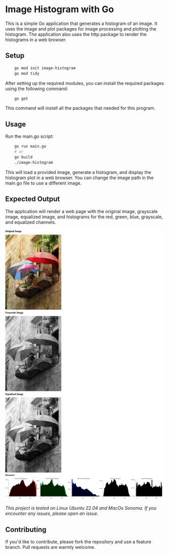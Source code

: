 # Image Histogram with Go

This is a simple Go application that generates a histogram of an image. It uses the image and plot packages for image processing and plotting the histogram. The application also uses the http package to render the histograms in a web browser.

## Setup

```bash
    go mod init image-histogram
    go mod tidy
```
After setting up the required modules, you can install the required packages using the following command:

```bash
    go get
```

This command will install all the packages that needed for this program.

## Usage

Run the main.go script:

```bash
    go run main.go
    # or
    go build
    ./image-histogram
```

This will load a provided image, generate a histogram, and display the histogram plot in a web browser. You can change the image path in the main.go file to use a different image.

## Expected Output

The application will render a web page with the original image, grayscale image, equalized image, and histograms for the red, green, blue, grayscale, and equalized channels.

![Expected Output](images/expected_output_for_go_image-histogram.png)

_This project is tested on Linux Ubuntu 22.04 and MacOs Sonoma. If you encounter any issues, please open an issue._

## Contributing
If you'd like to contribute, please fork the repository and use a feature branch. Pull requests are warmly welcome.
